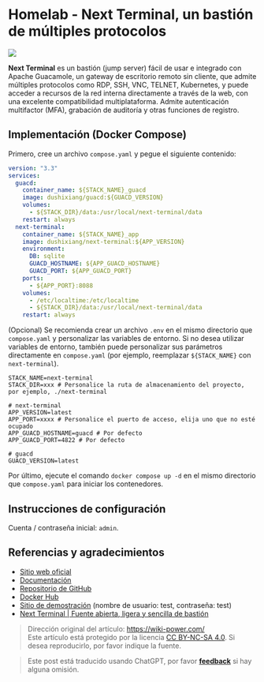 # Homelab - Next Terminal, un bastión de múltiples protocolos

![](https://img.wiki-power.com/d/wiki-media/img/20230312001443.png)

**Next Terminal** es un bastión (jump server) fácil de usar e integrado con Apache Guacamole, un gateway de escritorio remoto sin cliente, que admite múltiples protocolos como RDP, SSH, VNC, TELNET, Kubernetes, y puede acceder a recursos de la red interna directamente a través de la web, con una excelente compatibilidad multiplataforma. Admite autenticación multifactor (MFA), grabación de auditoría y otras funciones de registro.

## Implementación (Docker Compose)

Primero, cree un archivo `compose.yaml` y pegue el siguiente contenido:

```yaml title="compose.yaml"
version: "3.3"
services:
  guacd:
    container_name: ${STACK_NAME}_guacd
    image: dushixiang/guacd:${GUACD_VERSION}
    volumes:
      - ${STACK_DIR}/data:/usr/local/next-terminal/data
    restart: always
  next-terminal:
    container_name: ${STACK_NAME}_app
    image: dushixiang/next-terminal:${APP_VERSION}
    environment:
      DB: sqlite
      GUACD_HOSTNAME: ${APP_GUACD_HOSTNAME}
      GUACD_PORT: ${APP_GUACD_PORT}
    ports:
      - ${APP_PORT}:8088
    volumes:
      - /etc/localtime:/etc/localtime
      - ${STACK_DIR}/data:/usr/local/next-terminal/data
    restart: always
```

(Opcional) Se recomienda crear un archivo `.env` en el mismo directorio que `compose.yaml` y personalizar las variables de entorno. Si no desea utilizar variables de entorno, también puede personalizar sus parámetros directamente en `compose.yaml` (por ejemplo, reemplazar `${STACK_NAME}` con `next-terminal`).

```dotenv title=".env"
STACK_NAME=next-terminal
STACK_DIR=xxx # Personalice la ruta de almacenamiento del proyecto, por ejemplo, ./next-terminal

# next-terminal
APP_VERSION=latest
APP_PORT=xxxx # Personalice el puerto de acceso, elija uno que no esté ocupado
APP_GUACD_HOSTNAME=guacd # Por defecto
APP_GUACD_PORT=4822 # Por defecto

# guacd
GUACD_VERSION=latest
```

Por último, ejecute el comando `docker compose up -d` en el mismo directorio que `compose.yaml` para iniciar los contenedores.

## Instrucciones de configuración

Cuenta / contraseña inicial: `admin`.

## Referencias y agradecimientos

- [Sitio web oficial](https://next-terminal.typesafe.cn/)
- [Documentación](https://next-terminal.typesafe.cn/docs/install/docker-install.html)
- [Repositorio de GitHub](https://github.com/dushixiang/next-terminal)
- [Docker Hub](https://hub.docker.com/r/dushixiang/next-terminal)
- [Sitio de demostración](https://next.typesafe.cn/) (nombre de usuario: test, contraseña: test)
- [Next Terminal | Fuente abierta, ligera y sencilla de bastión](https://blog.samliu.tech/2022/07/22/next-terminal-%E5%BC%80%E6%BA%90-%E8%BD%BB%E9%87%8F-%E7%AE%80%E5%8D%95%E7%9A%84%E5%A0%A1%E5%9E%92%E6%9C%BA/?utm_source=rss&utm_medium=rss&utm_campaign=next-terminal-%25e5%25bc%2580%25e6%25ba%2590-%25e8%25bd%25bb%25e9%2587%258f-%25e7%25ae%2580%25e5%258d%2595%25e7%259a%2584%25e5%25a0%25a1%25e5%259e%2592%25e6%259c%25ba)

> Dirección original del artículo: <https://wiki-power.com/>  
> Este artículo está protegido por la licencia [CC BY-NC-SA 4.0](https://creativecommons.org/licenses/by/4.0/deed.zh). Si desea reproducirlo, por favor indique la fuente.

> Este post está traducido usando ChatGPT, por favor [**feedback**](https://github.com/linyuxuanlin/Wiki_MkDocs/issues/new) si hay alguna omisión.
